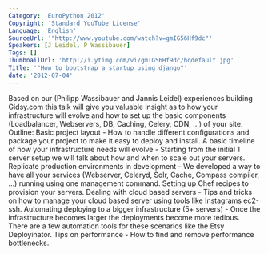 ```yaml
---
Category: 'EuroPython 2012'
Copyright: 'Standard YouTube License'
Language: 'English'
SourceUrl: '"http://www.youtube.com/watch?v=gmIG56Hf9dc"'
Speakers: [J Leidel, P Wassibauer]
Tags: []
ThumbnailUrl: 'http://i.ytimg.com/vi/gmIG56Hf9dc/hqdefault.jpg'
Title: '"How to bootstrap a startup using django"'
date: '2012-07-04'
---
```

Based on our (Philipp Wassibauer and Jannis Leidel) experiences building
Gidsy.com this talk will give you valuable insight as to how your
infrastructure will evolve and how to set up the basic components
(Loadbalancer, Webservers, DB, Caching, Celery, CDN, …) of your site. Outline:
Basic project layout - How to handle different configurations and package your
project to make it easy to deploy and install. A basic timeline of how your
infrastructure needs will evolve - Starting from the initial 1 server setup we
will talk about how and when to scale out your servers. Replicate production
environments in development - We developed a way to have all your services
(Webserver, Celeryd, Solr, Cache, Compass compiler, …) running using one
management command. Setting up Chef recipes to provision your servers. Dealing
with cloud based servers - Tips and tricks on how to manage your cloud based
server using tools like Instagrams ec2-ssh. Automating deploying to a bigger
infrastructure (5+ servers) - Once the infrastructure becomes larger the
deployments become more tedious. There are a few automation tools for these
scenarios like the Etsy Deployinator. Tips on performance - How to find and
remove performance bottlenecks.

